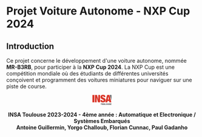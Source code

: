 # Projet Voiture Autonome - NXP Cup 2024

## Introduction

Ce projet concerne le développement d'une voiture autonome, nommée **MR-B3RB**, pour participer à la **NXP Cup 2024**. La NXP Cup est une compétition mondiale où des étudiants de différentes universités conçoivent et programment des voitures miniatures pour naviguer sur une piste de course.


<p style="text-align: center;" align="center">
  <img style="    display: block;
    margin-left: auto;
    margin-right: auto;" src="https://github.com/aguiller31/cerebri/blob/nxp-cup/doc/assets/logo_INSA.png" width=10% height=10%>
  <br />
<b style="    display: block;
    margin-left: auto;
    margin-right: auto; text-align:center;" >INSA Toulouse 2023-2024 - 4ème année : Automatique et Electronique / Systèmes Embarqués<br />Antoine Guillermin, Yorgo Challoub, Florian Cunnac, Paul Gadanho</b>
</p>
